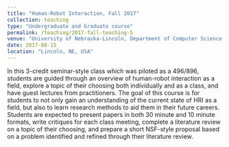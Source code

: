 ```yaml
---
title: "Human-Robot Interaction, Fall 2017"
collection: teaching
type: "Undergraduate and Graduate course"
permalink: /teaching/2017-fall-teaching-5
venue: "University of Nebraska-Lincoln, Department of Computer Science and Engineering"
date: 2017-08-15
location: "Lincoln, NE, USA"
---
```


In this 3-credit seminar-style class which was piloted as a 496/896, students are guided through an overview of human-robot interaction as a field, explore a topic of their choosing both individually and as a class, and have guest lectures from practitioners. The goal of this course is for students to not only gain an understanding of the current state of HRI as a field, but also to learn research methods to aid them in their future careers. Students are expected to present papers in both 30 minute and 10 minute formats, write critiques for each class meeting, complete a literature review on a topic of their choosing, and prepare a short NSF-style proposal based on a problem identified and refined through their literature review.
